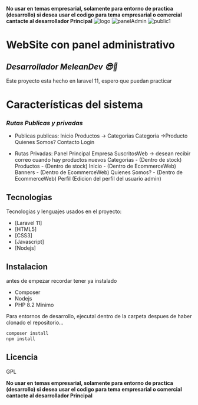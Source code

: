 **No usar en temas empresarial, solamente para entorno de practica (desarrollo) si desea usar el codigo para tema empresarial o comercial cantacte al desarrollador Principal**
![logo](https://github.com/MeleanDev/Ecommerce2V/assets/154850053/84aa88dc-31e0-4b21-8674-faf9ab000031)
![panelAdmin](https://github.com/MeleanDev/Ecommerce2V/assets/154850053/988f3e17-dffe-4f69-9b87-44c785d19638)
![public1](https://github.com/MeleanDev/Ecommerce2V/assets/154850053/c1ff6ee0-77f2-41e6-b98f-82a557df0e95)

# WebSite con panel administrativo
## _Desarrollador MeleanDev 😎🧠_

Este proyecto esta hecho en laravel 11, espero que puedan practicar

# Características del sistema
### _Rutas Publicas y privadas_
- Publicas publicas:
Inicio
Productos -> Categorias
Categoria ->Producto
Quienes Somos?
Contacto
Login

- Rutas Privadas:
Panel Principal
Empresa
SuscritosWeb -> desean recibir correo cuando hay productos nuevos
Categorias - (Dentro de stock)
Productos - (Dentro de stock)
Inicio - (Dentro de EcommerceWeb)
Banners - (Dentro de EcommerceWeb)
Quienes Somos? - (Dentro de EcommerceWeb)
Perfil (Edicion del perfil del usuario admin)

## Tecnologias

Tecnologias y lenguajes usados en el proyecto:

- [Laravel 11] 
- [HTML5]
- [CSS3]
- [Javascript]
- [Nodejs]

## Instalacion

antes de empezar recordar tener ya instalado
- Composer 
- Nodejs
- PHP 8.2 Minimo

Para entornos de desarrollo, ejecutal dentro de la carpeta despues de haber clonado el repositorio...

```sh
composer install
npm install
```
## Licencia

GPL

**No usar en temas empresarial, solamente para entorno de practica (desarrollo) si desea usar el codigo para tema empresarial o comercial cantacte al desarrollador Principal**
